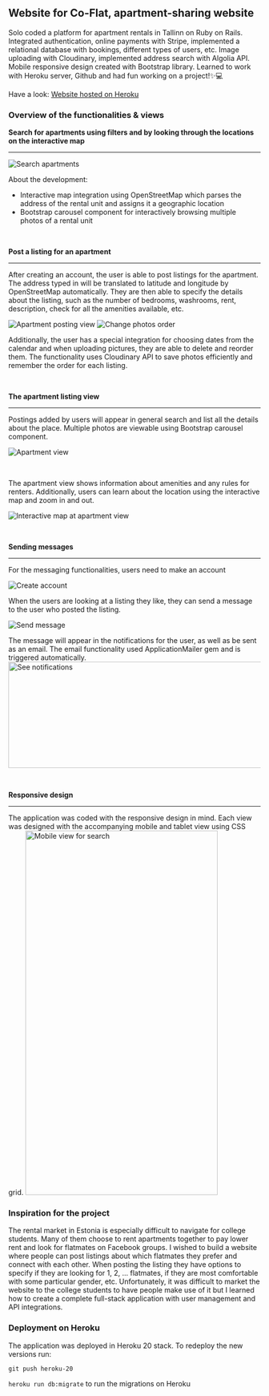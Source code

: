 ## Website for Co-Flat, apartment-sharing website 

Solo coded a platform for apartment rentals in Tallinn on Ruby on Rails. Integrated authentication, online payments with Stripe, implemented a relational database with bookings, different types of users, etc. Image uploading with Cloudinary, implemented address search with Algolia API. Mobile responsive design created with Bootstrap library. Learned to work with Heroku server, Github and had fun working on a project!✨💻


Have a look:
[Website hosted on Heroku](https://coflat20-595fdbc6e546.herokuapp.com/)

### Overview of the functionalities & views

**Search for apartments using filters and by looking through the locations on the interactive map**
<hr>

![Search apartments](demo_pics/search-apartments.png)

About the development:
- Interactive map integration using OpenStreetMap which parses the address of the rental unit and assigns it a geographic location
- Bootstrap carousel component for interactively browsing multiple photos of a rental unit

<br>

**Post a listing for an apartment**
<hr>
After creating an account, the user is able to post listings for the apartment. The address typed in will be translated to latitude and longitude by OpenStreetMap automatically. They are then able to specify the details about the listing, such as the number of bedrooms, washrooms, rent, description, check for all the amenities available, etc.

![Apartment posting view](demo_pics/posting-apartment.png)
![Change photos order](demo_pics/change-pic-order.png)

Additionally, the user has a special integration for choosing dates from the calendar and when uploading pictures, they are able to delete and reorder them. The functionality uses Cloudinary API to save photos efficiently and remember the order for each listing.

<br>

**The apartment listing view**
<hr>
Postings added by users will appear in general search and list all the details about the place. Multiple photos are viewable using Bootstrap carousel component. 

![Apartment view](demo_pics/apartment-view.png)

<br>

The apartment view shows information about amenities and any rules for renters. Additionally, users can learn about the location using the interactive map and zoom in and out.

![Interactive map at apartment view](demo_pics/interactive-map.png)

<br>

**Sending messages**
<hr>
For the messaging functionalities, users need to make an account

![Create account](demo_pics/create-account.png)

When the users are looking at a listing they like, they can send a message to the user who posted the listing. 

![Send message](demo_pics/send-message.png)

The message will appear in the notifications for the user, as well as be sent as an email. The email functionality used ApplicationMailer gem and is triggered automatically.
<img src="demo_pics/see-notifications.png" alt="See notifications" width="527" height="212">

<br>

**Responsive design**
<hr>
The application was coded with the responsive design in mind. Each view was designed with the accompanying mobile and tablet view using CSS grid.

<img src="demo_pics/mobile-view3.png" alt="Mobile view for search" width="384" height="727">


### Inspiration for the project

The rental market in Estonia is especially difficult to navigate for college students. Many of them choose to rent apartments together to pay lower rent and look for flatmates on Facebook groups. I wished to build a website where people can post listings about which flatmates they prefer and connect with each other. When posting the listing they have options to specify if they are looking for 1, 2, ... flatmates, if they are most comfortable with some particular gender, etc. Unfortunately, it was difficult to market the website to the college students to have people make use of it but I learned how to create a complete full-stack application with user management and API integrations.

### Deployment on Heroku

The application was deployed in Heroku 20 stack. To redeploy the new versions run:


`git push heroku-20`


`heroku run db:migrate` to run the migrations on Heroku
